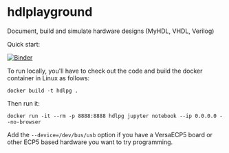 # hdlplayground

Document, build and simulate hardware designs (MyHDL, VHDL, Verilog)

Quick start:

[![Binder](https://mybinder.org/badge_logo.svg)](https://mybinder.org/v2/gh/hackfin/hdlplayground/master?filepath=work%2Findex.ipynb)

To run locally, you'll have to check out the code and build the docker container in Linux as follows:

```
docker build -t hdlpg .
```

Then run it:

```
docker run -it --rm -p 8888:8888 hdlpg jupyter notebook --ip 0.0.0.0 --no-browser
```

Add the `--device=/dev/bus/usb` option if you have a VersaECP5 board or other ECP5 based hardware you want to try programming.

